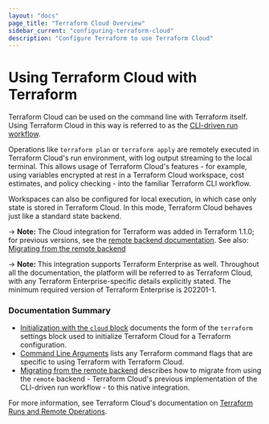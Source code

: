 ```yaml
---
layout: "docs"
page_title: "Terraform Cloud Overview"
sidebar_current: "configuring-terraform-cloud"
description: "Configure Terraform to use Terraform Cloud"
---
```


# Using Terraform Cloud with Terraform

Terraform Cloud can be used on the command line with Terraform itself. Using Terraform Cloud in this
way is referred to as the [CLI-driven run workflow](/docs/cloud/run/cli.html).

Operations like `terraform plan` or `terraform apply` are remotely executed in Terraform Cloud's run
environment, with log output streaming to the local terminal. This allows usage of Terraform Cloud's
features - for example, using variables encrypted at rest in a Terraform Cloud workspace, cost
estimates, and policy checking - into the familiar Terraform CLI workflow.

Workspaces can also be configured for local execution, in which case only state is stored in
Terraform Cloud. In this mode, Terraform Cloud behaves just like a standard state backend.

-> **Note:** The Cloud integration for Terraform was added in Terraform 1.1.0; for previous
versions, see the [remote backend documentation](/docs/language/settings/backends/remote.html). See
also: [Migrating from the remote
backend](/docs/cli/configuring-terraform-cloud/migrating-from-the-remote-backend.html)

-> **Note:** This integration supports Terraform Enterprise as well. Throughout all the
documentation, the platform will be referred to as Terraform Cloud, with any Terraform
Enterprise-specific details explicitly stated. The minimum required version of Terraform Enterprise
is 202201-1.

### Documentation Summary

* [Initialization with the `cloud` block](/docs/cli/configuring-terraform-cloud/initialization.html) documents the form of the `terraform` settings block used to initialize Terraform Cloud for a Terraform configuration.
* [Command Line Arguments](/docs/cli/configuring-terraform-cloud/command-line-arguments.html) lists any Terraform command flags that are specific to using Terraform with Terraform Cloud.
* [Migrating from the remote
backend](/docs/cli/configuring-terraform-cloud/migrating-from-the-remote-backend.html) describes
how to migrate from using the `remote` backend - Terraform Cloud's previous implementation of the
CLI-driven run workflow - to this native integration.

For more information, see Terraform Cloud's documentation on [Terraform Runs and Remote
Operations](/docs/cloud/run/index.html).
